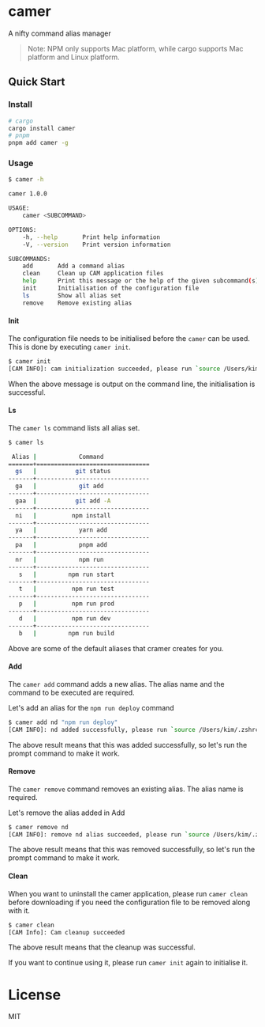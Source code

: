 # camer

A nifty command alias manager

> Note: NPM only supports Mac platform, while cargo supports Mac platform and Linux platform.

## Quick Start


### Install

```bash
# cargo
cargo install camer
# pnpm
pnpm add camer -g
```

### Usage

```bash
$ camer -h
```

```bash
camer 1.0.0

USAGE:
    camer <SUBCOMMAND>

OPTIONS:
    -h, --help       Print help information
    -V, --version    Print version information

SUBCOMMANDS:
    add       Add a command alias
    clean     Clean up CAM application files
    help      Print this message or the help of the given subcommand(s)
    init      Initialisation of the configuration file
    ls        Show all alias set
    remove    Remove existing alias
```

#### Init
The configuration file needs to be initialised before the `camer` can be used. This is done by executing `camer init`.

```bash
$ camer init
[CAM INFO]: cam initialization succeeded, please run `source /Users/kim/.zshrc`
```
When the above message is output on the command line, the initialisation is successful.

#### Ls
The `camer ls` command lists all alias set.

```bash
$ camer ls
```
```bash
 Alias |            Command
=======+================================
  gs   |           git status
-------+--------------------------------
  ga   |            git add
-------+--------------------------------
  gaa  |           git add -A
-------+--------------------------------
  ni   |          npm install
-------+--------------------------------
  ya   |            yarn add
-------+--------------------------------
  pa   |            pnpm add
-------+--------------------------------
  nr   |            npm run
-------+--------------------------------
   s   |         npm run start
-------+--------------------------------
   t   |          npm run test
-------+--------------------------------
   p   |          npm run prod
-------+--------------------------------
   d   |          npm run dev
-------+--------------------------------
   b   |         npm run build
```
Above are some of the default aliases that cramer creates for you.

#### Add
The `camer add` command adds a new alias. The alias name and the command to be executed are required.

Let's add an alias for the `npm run deploy` command
```bash
$ camer add nd "npm run deploy"
[CAM INFO]: nd added successfully, please run `source /Users/kim/.zshrc`
```
The above result means that this was added successfully, so let's run the prompt command to make it work.

#### Remove
The `camer remove` command removes an existing alias. The alias name is required.

Let's remove the alias added in Add
```bash
$ camer remove nd
[CAM INFO]: remove nd alias succeeded, please run `source /Users/kim/.zshrc`
```
The above result means that this was removed successfully, so let's run the prompt command to make it work.

#### Clean
When you want to uninstall the camer application, please run `camer clean` before downloading if you need the configuration file to be removed along with it.

```bash
$ camer clean
[CAM Info]: Cam cleanup succeeded
```
The above result means that the cleanup was successful.

If you want to continue using it, please run `camer init` again to initialise it.
# License
MIT
